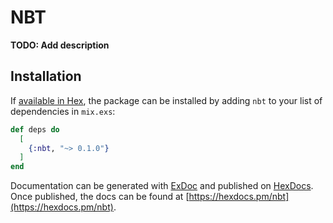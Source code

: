 # NBT

**TODO: Add description**

## Installation

If [available in Hex](https://hex.pm/docs/publish), the package can be installed
by adding `nbt` to your list of dependencies in `mix.exs`:

```elixir
def deps do
  [
    {:nbt, "~> 0.1.0"}
  ]
end
```

Documentation can be generated with [ExDoc](https://github.com/elixir-lang/ex_doc)
and published on [HexDocs](https://hexdocs.pm). Once published, the docs can
be found at [https://hexdocs.pm/nbt](https://hexdocs.pm/nbt).

